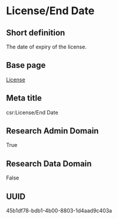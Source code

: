 # License/End Date
## Short definition
The date of expiry of the license.
## Base page
[License](../Objects/License.md)
## Meta title
csr:License/End Date
## Research Admin Domain
True
## Research Data Domain
False
## UUID
45b1df78-bdb1-4b00-8803-1d4aad9c403a
